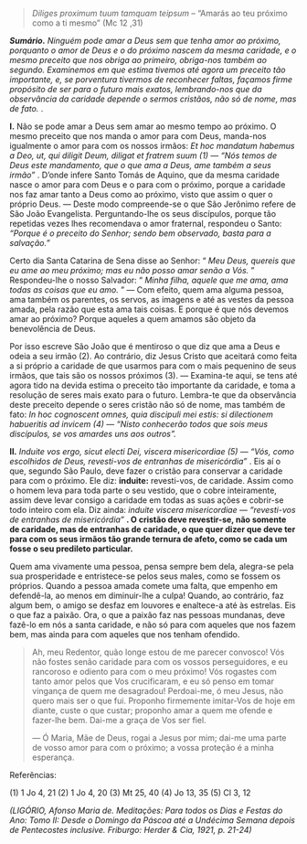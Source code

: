 > *Diliges proximum tuum tamquam teipsum* – “Amarás ao teu próximo como a ti mesmo” (Mc 12 ,31)

***Sumário.** Ninguém pode amar a Deus sem que tenha amor ao próximo, porquanto o amor de Deus e o do próximo nascem da mesma caridade, e o mesmo preceito que nos obriga ao primeiro, obriga-nos também ao segundo. Examinemos em que estima tivemos até agora um preceito tão importante, e, se porventura tivermos de reconhecer faltas, façamos firme propósito de ser para o futuro mais exatos, lembrando-nos que da observância da caridade depende o sermos cristãos, não só de nome, mas de fato.* .

**I.** Não se pode amar a Deus sem amar ao mesmo tempo ao próximo. O mesmo preceito que nos manda o amor para com Deus, manda-nos igualmente o amor para com os nossos irmãos: *Et hoc mandatum habemus a Deo, ut, qui diligit Deum, diligat et fratrem suum (1) — “Nós temos de Deus este mandamento, que o que ama a Deus, ame também a seus irmão”* . D’onde infere Santo Tomás de Aquino, que da mesma caridade nasce o amor para com Deus e o para com o próximo, porque a caridade nos faz amar tanto a Deus como ao próximo, visto que assim o quer o próprio Deus. — Deste modo compreende-se o que São Jerônimo refere de São João Evangelista. Perguntando-lhe os seus discípulos, porque tão repetidas vezes lhes recomendava o amor fraternal, respondeu o Santo: *“Porque é o preceito do Senhor; sendo bem observado, basta para a salvação.”*

Certo dia Santa Catarina de Sena disse ao Senhor: “ *Meu Deus, quereis que eu ame ao meu próximo; mas eu não posso amar senão a Vós.* ” Respondeu-lhe o nosso Salvador: “ *Minha filha, aquele que me ama, ama todas as coisas que eu amo.* ” — Com efeito, quem ama alguma pessoa, ama também os parentes, os servos, as imagens e até as vestes da pessoa amada, pela razão que esta ama tais coisas. E porque é que nós devemos amar ao próximo? Porque aqueles a quem amamos são objeto da benevolência de Deus.

Por isso escreve São João que é mentiroso o que diz que ama a Deus e odeia a seu irmão (2). Ao contrário, diz Jesus Cristo que aceitará como feita a si próprio a caridade de que usarmos para com o mais pequenino de seus irmãos, que tais são os nossos próximos (3). — Examina-te aqui, se tens até agora tido na devida estima o preceito tão importante da caridade, e toma a resolução de seres mais exato para o futuro. Lembra-te que da observância deste preceito depende o seres cristão não só de nome, mas também de fato: *In hoc cognoscent omnes, quia discipuli mei estis: si dilectionem habueritis ad invicem (4) — “Nisto conhecerão todos que sois meus discípulos, se vos amardes uns aos outros”.* 

**II.** *Induite vos ergo, sicut electi Dei, viscera misericordiae (5) — “Vós, como escolhidos de Deus, revesti-vos de entranhas de misericórdia”* . Eis aí o que, segundo São Paulo, deve fazer o cristão para conservar a caridade para com o próximo. Ele diz: **induite:** revesti-vos, de caridade. Assim como o homem leva para toda parte o seu vestido, que o cobre inteiramente, assim deve levar consigo a caridade em todas as suas ações e cobrir-se todo inteiro com ela. Diz ainda: *induite viscera misericordiae — “revesti-vos de entranhas de misericórdia”* **. O cristão deve revestir-se, não somente de caridade, mas de entranhas de caridade, o que quer dizer que deve ter para com os seus irmãos tão grande ternura de afeto, como se cada um fosse o seu predileto particular.**

Quem ama vivamente uma pessoa, pensa sempre bem dela, alegra-se pela sua prosperidade e entristece-se pelos seus males, como se fossem os próprios. Quando a pessoa amada comete uma falta, que empenho em defendê-la, ao menos em diminuir-lhe a culpa! Quando, ao contrário, faz algum bem, o amigo se desfaz em louvores e enaltece-a até às estrelas. Eis o que faz a paixão. Ora, o que a paixão faz nas pessoas mundanas, deve fazê-lo em nós a santa caridade, e não só para com aqueles que nos fazem bem, mas ainda para com aqueles que nos tenham ofendido.

> Ah, meu Redentor, quão longe estou de me parecer convosco! Vós não fostes senão caridade para com os vossos perseguidores, e eu rancoroso e odiento para com o meu próximo! Vós rogastes com tanto amor pelos que Vos crucificaram, e eu só penso em tomar vingança de quem me desagradou! Perdoai-me, ó meu Jesus, não quero mais ser o que fui. Proponho firmemente imitar-Vos de hoje em diante, custe o que custar; proponho amar a quem me ofende e fazer-lhe bem. Dai-me a graça de Vos ser fiel.
>
> — Ó Maria, Mãe de Deus, rogai a Jesus por mim; dai-me uma parte de vosso amor para com o próximo; a vossa proteção é a minha esperança.

Referências:

\(1\) 1 Jo 4, 21 (2) 1 Jo 4, 20 (3) Mt 25, 40 (4) Jo 13, 35 (5) Cl 3, 12

*(LIGÓRIO, Afonso Maria de. Meditações: Para todos os Dias e Festas do Ano: Tomo II: Desde o Domingo da Páscoa até a Undécima Semana depois de Pentecostes inclusive. Friburgo: Herder & Cia, 1921, p. 21-24)*
